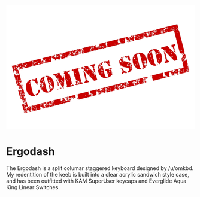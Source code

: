![keyboards preview](/images/comingsoon.png)

# Ergodash

The Ergodash is a split columar staggered keyboard designed by /u/omkbd. My redentition of the keeb is built into a clear acrylic sandwich style case, and has been outfitted with KAM SuperUser keycaps and Everglide Aqua King Linear Switches.

